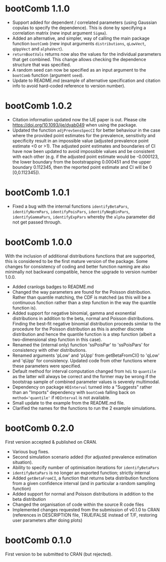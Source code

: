 # bootComb 1.1.0

* Support added for dependent / correlated parameters (using Gaussian copulas to specify the dependence). This is done by specifying a correlation matrix (new input argument `Sigma`).
* Added an alternative, and simpler, way of calling the main package function `bootComb` (new input arguments `distributions`, `qLowVect`, `qUppVect` and `alphaVect`).
* `returnBootVals` returns now also the values for the individual parameters that get combined. This change allows checking the dependence structure that was specified.
* A random seed can now be specified as an input argument to the `bootComb` function (argument `seed`).
* Update to README.md (example of alternative specification and citation info to avoid hard-coded reference to version number).


# bootComb 1.0.2

* Citation information updated now the IJE paper is out. Please cite https://doi.org/10.1093/ije/dyab049 when using the package.
* Updated the function `adjPrevSensSpecCI` for better behaviour in the case where the provided point estimates for the prevalence, sensitivity and specificity result in an impossible value (adjusted prevalence point estimate <0 or >1). The adjusted point estimates and boundaries of CI have now been updated to avoid impossible values and be consistent with each other (e.g. if the adjusted point estimate would be -0.000123, the lower boundary from the bootstrapping 0.000451 and the upper boundary 0.112345, then the reported point estimate and CI will be 0 [0,0.112345]).

# bootComb 1.0.1

* Fixed a bug with the internal functions `identifyBetaPars`, `identifyNormPars`, `identifyPoisPars`, `identifyNegBinPars`, `identifyGammaPars`, `identifyExpPars` whereby the `alpha` parameter did not get passed through.

# bootComb 1.0.0

With the inclusion of additional distributions functions that are supported, this is considered to be the first mature version of the package. Some changes for consistency of coding and better function naming are also minimally not backward compatible, hence the upgrade to version number 1.0.0.

* Added cranlogs badges to README.md
* Changed the way parameters are found for the Poisson distribution. Rather than quantile matching, the CDF is matched (as this will be a continuous function rather than a step function in the way the quantile function is).
* Added support for negative binomial, gamma and exonential distributions in addition to the beta, normal and Poisson distributions. Finding the best-fit negative binomial distribution proceeds similar to the procedure for the Poisson distribution as this is another discrete distribution and hence the quantile function is a step function (albeit a two-dimensional step function in this case).
* Renamed the (internal only) function 'ssPoisPar' to 'ssPoisPars' for consistency with other distributions.
* Renamed arguments 'pLow' and 'pUpp' from getBetaFromCI() to 'qLow' and 'qUpp' for consistency. Updated code from other functions where these parameters were specified.
* Default method for interval computation changed from `hdi` to `quantile` as the latter will always be correct and the former may be wrong if the bootstrap sample of combined parameter values is severely multimodal.
* Dependency on package `HDInterval` turned into a "Suggests" rather than an "Imports" dependency with `bootComb` falling back on `method='quantile'` if `HDInterval` is not available.
* Small update to the example from the README.md file.
* Clarified the names for the functions to run the 2 example simulations.

# bootComb 0.2.0

First version accepted & published on CRAN.

* Various bug fixes.
* Second simulation scenario added (for adjusted prevalence estimation situation).
* Ability to specify number of optimisation iterations for `identifyBetaPars`
* `identifyBetaPars` is no longer an exported function; strictly internal
* Added `getBetaFromCI`, a function that returns beta distribution functions from a given confidence interval (and in particular a random sampling function)
* Added support for normal and Poisson distributions in addition to the beta distribution
* Changed the organisation of code within the source R code files
* Implemented changes requested from the submission of v0.1.0 to CRAN (references in DESCRIPTION file, TRUE/FALSE instead of T/F, restoring user parameters after doing plots)

# bootComb 0.1.0

First version to be submitted to CRAN (but rejected).
